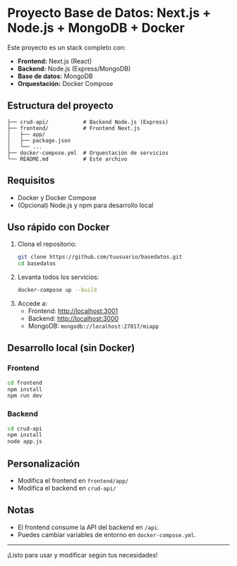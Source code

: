 # Proyecto Base de Datos: Next.js + Node.js + MongoDB + Docker

Este proyecto es un stack completo con:
- **Frontend:** Next.js (React)
- **Backend:** Node.js (Express/MongoDB)
- **Base de datos:** MongoDB
- **Orquestación:** Docker Compose

## Estructura del proyecto

```
├── crud-api/           # Backend Node.js (Express)
├── frontend/           # Frontend Next.js
│   ├── app/
│   ├── package.json
│   └── ...
├── docker-compose.yml  # Orquestación de servicios
└── README.md           # Este archivo
```

## Requisitos
- Docker y Docker Compose
- (Opcional) Node.js y npm para desarrollo local

## Uso rápido con Docker

1. Clona el repositorio:
   ```sh
   git clone https://github.com/tuusuario/basedatos.git
   cd basedatos
   ```
2. Levanta todos los servicios:
   ```sh
   docker-compose up --build
   ```
3. Accede a:
   - Frontend: [http://localhost:3001](http://localhost:3001)
   - Backend: [http://localhost:3000](http://localhost:3000)
   - MongoDB: `mongodb://localhost:27017/miapp`

## Desarrollo local (sin Docker)

### Frontend
```sh
cd frontend
npm install
npm run dev
```

### Backend
```sh
cd crud-api
npm install
node app.js
```

## Personalización
- Modifica el frontend en `frontend/app/`
- Modifica el backend en `crud-api/`

## Notas
- El frontend consume la API del backend en `/api`.
- Puedes cambiar variables de entorno en `docker-compose.yml`.

---

¡Listo para usar y modificar según tus necesidades!
